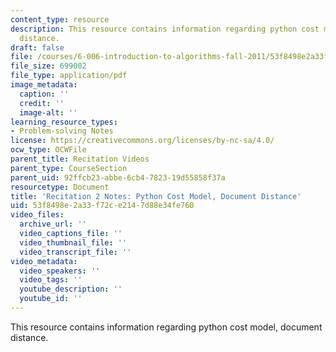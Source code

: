 ```yaml
---
content_type: resource
description: This resource contains information regarding python cost model, document
  distance.
draft: false
file: /courses/6-006-introduction-to-algorithms-fall-2011/53f8498e2a33f72ce2147d88e34fe760_MIT6_006F11_rec02.pdf
file_size: 699002
file_type: application/pdf
image_metadata:
  caption: ''
  credit: ''
  image-alt: ''
learning_resource_types:
- Problem-solving Notes
license: https://creativecommons.org/licenses/by-nc-sa/4.0/
ocw_type: OCWFile
parent_title: Recitation Videos
parent_type: CourseSection
parent_uid: 92ffcb23-abbe-6cb4-7823-19d55858f37a
resourcetype: Document
title: 'Recitation 2 Notes: Python Cost Model, Document Distance'
uid: 53f8498e-2a33-f72c-e214-7d88e34fe760
video_files:
  archive_url: ''
  video_captions_file: ''
  video_thumbnail_file: ''
  video_transcript_file: ''
video_metadata:
  video_speakers: ''
  video_tags: ''
  youtube_description: ''
  youtube_id: ''
---
```

This resource contains information regarding python cost model, document distance.